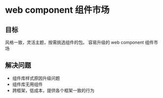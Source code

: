 # web component 组件市场

## 目标

风格一致，灵活主题，按需挑选组件的包。
容易升级的 web component 组件市场

## 解决问题

- 组件库样式原因升级问题
- 组件库无用组件
- 跨框架，低成本，提供各个框架一致的行为